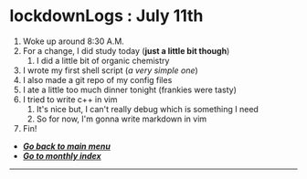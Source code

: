 # lockdownLogs : July 11th 

1. Woke up around 8:30 A.M.
2. For a change, I did study today (**just a little bit though**)
    1. I did a little bit of organic chemistry
3. I wrote my first shell script (_a very simple one_)
4. I also made a git repo of my config files 
5. I ate a little too much dinner tonight (frankies were tasty)
6. I tried to write c++ in vim 
    1. It's nice but, I can't really debug which is something I need
    2. So for now, I'm gonna write markdown in vim
7. Fin!

- [**_Go back to main menu_**](../README.md)
- [**_Go to monthly index_**](index.md)

---
